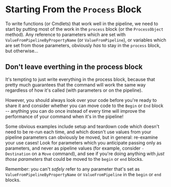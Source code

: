 # Starting From the `Process` Block

To write functions (or Cmdlets) that work well in the pipeline, we need to start by putting most of the work in the `process` block (or the `ProcessObject` method). Any reference to parameters which are set with `ValueFromPipelineByPropertyName` (or `ValueFromPipeline`), or variables which are set from those parameters, obviously _has_ to stay in the `process` block, but otherwise...

## Don't leave everthing in the process block

It's tempting to just write everything in the process block, because that pretty much guarantees that the command will work the same way regardless of how it's called (with parameters or on the pipeline).

However, you should always look over your code before you're ready to share it and consider whether you can move code to the `Begin` or `End` block -- anything you can do once instead of every time will improve the performance of your command when it's in the pipeline!

Some obvious examples include setup and teardown code which doesn't need to be re-run each time, and which doesn't use values from your pipeline parameters can obviously be moved, but in general: re-examine your use cases! Look for parameters which you anticipate passing only as parameters, and never as pipeline values (for example, consider `-Destination` on a `Move` command), and see if you're doing anything with _just those parameters_ that could be moved to the `begin` or `end` blocks.

Remember: you can't _safely_ refer to any parameter that's set as `ValueFromPipelineByPropertyName` or `ValueFromPipeline` in the `begin` or `end` blocks.